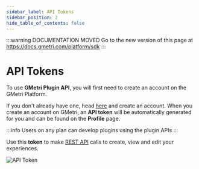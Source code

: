 ```yaml
---
sidebar_label: API Tokens
sidebar_position: 2
hide_table_of_contents: false
---
```



<head>
  <link rel="canonical" href="https://docs.gmetri.com/platform/sdk" />
</head>

:::warning DOCUMENTATION MOVED
Go to the new version of this page at https://docs.gmetri.com/platform/sdk
:::


# API Tokens

To use **GMetri Plugin API**, you will first need to create an account on the GMetri Platform. 

If you don't already have one, head [here](https://portal.gmetri.com/signup) and create an account.
When you create an account on GMetri, an **API token** will be automatically generated for you and can be found on the **Profile** page.

:::info
Users on any plan can develop plugins using the plugin APIs
:::

Use this **token** to make [REST API](/docs/plugins/rest_api) calls to create, view and edit your experiences.



![API Token](https://s.vrgmetri.com/gb-web/portal-docs/assets/img/screenshots/api_token.png)
